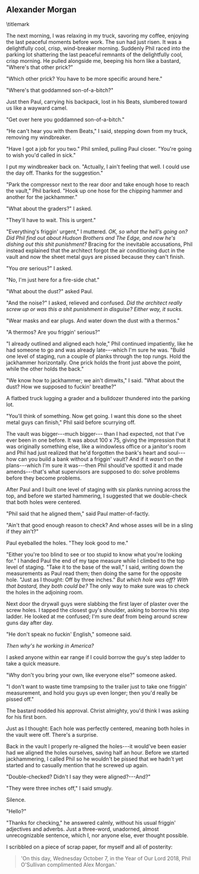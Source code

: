 ## Alexander Morgan
\titlemark

The next morning, I was relaxing in my truck, savoring my coffee,
enjoying the last peaceful moments before work. The sun had just risen.
It was a delightfully cool, crisp, wind-breaker morning. Suddenly Phil
raced into the parking lot shattering the last peaceful remnants of the
delightfully cool, crisp morning. He pulled alongside me, beeping his
horn like a bastard, "Where's that other prick?"

"Which other prick? You have to be more specific around here."

"Where's that goddamned son-of-a-bitch?"

Just then Paul, carrying his backpack, lost in his Beats, slumbered
toward us like a wayward camel.

"Get over here you goddamned son-of-a-bitch."

"He can't hear you with them Beats," I said, stepping down from my
truck, removing my windbreaker.

"Have I got a job for you two." Phil smiled, pulling Paul closer.
"You're going to wish you'd called in sick."

I put my windbreaker back on. "Actually, I ain't feeling that well. I
could use the day off. Thanks for the suggestion."

"Park the compressor next to the rear door and take enough hose to reach
the vault," Phil barked. "Hook up one hose for the chipping hammer and
another for the jackhammer."

"What about the graders?" I asked.

"They'll have to wait. This is urgent."

"Everything's friggin' urgent," I muttered. *OK, so what the hell's
going on?* *Did Phil find out about Hudson Brothers and The Edge, and
now he's dishing out this shit punishment?* Bracing for the inevitable
accusations, Phil instead explained that the architect forgot the air
conditioning duct in the vault and now the sheet metal guys are pissed
because they can't finish.

"You *are* serious?" I asked.

"No, I'm just here for a fire-side chat."

"What about the dust?" asked Paul.

"And the noise?" I asked, relieved and confused. *Did the architect
really screw up or was this a shit punishment in disguise? Either way,
it sucks.*

"Wear masks and ear plugs. And water down the dust with a thermos."

"A thermos? Are you friggin' serious?"

"I already outlined and aligned each hole," Phil continued impatiently,
like he had someone to go and was already late---which I'm sure he was.
"Build one level of staging, run a couple of planks through the top
rungs. Hold the jackhammer horizontally. One prick holds the front just
above the point, while the other holds the back."

"We know how to jackhammer; we ain\'t dimwits," I said. "What about the
dust? How we supposed to fuckin' breathe?"

A flatbed truck lugging a grader and a bulldozer thundered into the
parking lot.

"You'll think of something. Now get going. I want this done so the sheet
metal guys can finish," Phil said before scurrying off.

The vault was bigger---much bigger--- than I had expected, not that I've
ever been in one before. It was about 100 x 75, giving the impression
that it was originally something else, like a windowless office or a
janitor's room and Phil had just realized that he'd forgotten the bank's
heart and soul---how can you build a bank without a friggin' vault? And
if it *wasn't* on the plans---which I'm sure it was---then Phil
should've spotted it and made amends---that's what supervisors are
supposed to do: solve problems before they become problems.

After Paul and I built one level of staging with six planks running
across the top, and before we started hammering, I suggested that we
double-check that both holes were centered.

"Phil said that he aligned them," said Paul matter-of-factly.

"Ain't that good enough reason to check? And whose asses will be in a
sling if they ain't?"

Paul eyeballed the holes. "They look good to me."

"Either you're too blind to see or too stupid to know what you're
looking for." I handed Paul the end of my tape measure while I climbed
to the top level of staging. "Take it to the base of the wall," I said,
writing down the measurements as Paul read them; then doing the same for
the opposite hole. "Just as I thought: Off by three inches." *But which
hole was off*? *With that bastard, they both could be?* The only way to
make sure was to check the holes in the adjoining room.

Next door the drywall guys were slabbing the first layer of plaster over
the screw holes. I tapped the closest guy's shoulder, asking to borrow
his step ladder. He looked at me confused; I'm sure deaf from being
around screw guns day after day.

"He don't speak no fuckin' English," someone said.

*Then why's he working in America?*

I asked anyone within ear range if I could borrow the guy's step ladder
to take a quick measure.

"Why don't you bring your own, like everyone else?" someone asked.

"I don't want to waste time trampsing to the trailer just to take one
friggin' measurement, and hold you guys up even longer; then you'd
really be pissed off."

The bastard nodded his approval. Christ almighty, you'd think I was
asking for his first born.

Just as I thought: Each hole was perfectly centered, meaning both holes
in the vault were off. There's a surprise.

Back in the vault I properly re-aligned the holes---it would've been
easier had we aligned the holes ourselves, saving half an hour. Before
we started jackhammering, I called Phil so he wouldn't be pissed that we
hadn't yet started and to casually mention that he screwed up again.

"Double-checked? Didn't I say they were aligned?---And?"

"They were three inches off," I said smugly.

Silence.

"Hello?"

"Thanks for checking," he answered calmly, without his usual friggin'
adjectives and adverbs. Just a three-word, unadorned, almost
unrecognizable sentence, which I, nor anyone else, ever thought
possible.

I scribbled on a piece of scrap paper, for myself and all of posterity:

> 'On this day, Wednesday October 7, in the Year of Our Lord 2018, Phil
> O'Sullivan complimented Alex Morgan.'
